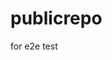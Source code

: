 # publicrepo
for e2e test















































































































































































































































































































































































































































































































































































































































































































































































































































































































































































































































